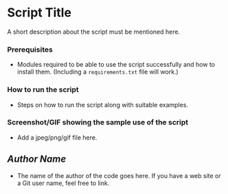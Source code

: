# Script Title
<!--Remove the below lines and add yours -->
A short description about the script must be mentioned here.

### Prerequisites
<!--Remove the below lines and add yours -->
- Modules required to be able to use the script successfully
and how to install them.
(Including a `requirements.txt` file will work.)

### How to run the script
<!--Remove the below lines and add yours -->
- Steps on how to run the script along with suitable examples.

### Screenshot/GIF showing the sample use of the script
<!--Remove the below lines and add yours -->
- Add a jpeg/png/gif file here.

## *Author Name*
<!--Remove the below lines and add yours -->
- The name of the author of the code goes here.
If you have a web site or a Git user name, feel free to link.